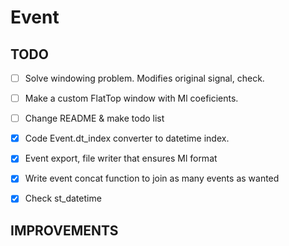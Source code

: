 # Event

## TODO
- [ ] Solve windowing problem. Modifies original signal, check.
- [ ] Make a custom FlatTop window with Ml coeficients.
- [ ] Change README & make todo list
- [x] Code Event.dt_index converter to datetime index.
- [x] Event export, file writer that ensures Ml format
- [x] Write event concat function to join as many events as wanted
- [x] Check st_datetime


## IMPROVEMENTS
